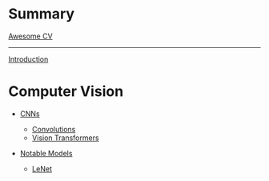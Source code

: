 <!-- markdownlint-disable-file MD025 MD042 MD013 -->

# Summary

[Awesome CV]() <!-- (awesome_list.md) -->

---

[Introduction](README.md)

# Computer Vision

- [CNNs](cnns/README.md)

  - [Convolutions](cnns/convolution.md)
  - [Vision Transformers](cnns/vit.md)

- [Notable Models](models/README.md)
  - [LeNet](models/alex_net.md)
